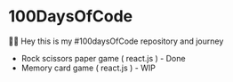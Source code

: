 # 100DaysOfCode

👋🏼 Hey this is my #100daysOfCode repository and journey

- Rock scissors paper game ( react.js ) - Done
- Memory card game ( react.js ) - WIP
